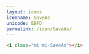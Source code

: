 ```yaml
---
layout: icons
iconname: SaveAs
unicode: EDFD
permalink: /icon/SaveAs/
---
```


``` html
<i class="mi mi-SaveAs"></i>
```
